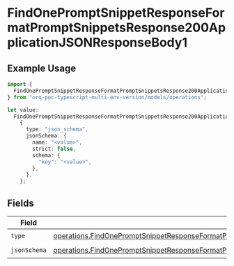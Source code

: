 # FindOnePromptSnippetResponseFormatPromptSnippetsResponse200ApplicationJSONResponseBody1

## Example Usage

```typescript
import {
  FindOnePromptSnippetResponseFormatPromptSnippetsResponse200ApplicationJSONResponseBody1,
} from "orq-poc-typescript-multi-env-version/models/operations";

let value:
  FindOnePromptSnippetResponseFormatPromptSnippetsResponse200ApplicationJSONResponseBody1 =
    {
      type: "json_schema",
      jsonSchema: {
        name: "<value>",
        strict: false,
        schema: {
          "key": "<value>",
        },
      },
    };
```

## Fields

| Field                                                                                                                                                                                                                                      | Type                                                                                                                                                                                                                                       | Required                                                                                                                                                                                                                                   | Description                                                                                                                                                                                                                                |
| ------------------------------------------------------------------------------------------------------------------------------------------------------------------------------------------------------------------------------------------ | ------------------------------------------------------------------------------------------------------------------------------------------------------------------------------------------------------------------------------------------ | ------------------------------------------------------------------------------------------------------------------------------------------------------------------------------------------------------------------------------------------ | ------------------------------------------------------------------------------------------------------------------------------------------------------------------------------------------------------------------------------------------ |
| `type`                                                                                                                                                                                                                                     | [operations.FindOnePromptSnippetResponseFormatPromptSnippetsResponse200ApplicationJSONResponseBody3Type](../../models/operations/findonepromptsnippetresponseformatpromptsnippetsresponse200applicationjsonresponsebody3type.md)           | :heavy_check_mark:                                                                                                                                                                                                                         | N/A                                                                                                                                                                                                                                        |
| `jsonSchema`                                                                                                                                                                                                                               | [operations.FindOnePromptSnippetResponseFormatPromptSnippetsResponse200ApplicationJSONResponseBodyJSONSchema](../../models/operations/findonepromptsnippetresponseformatpromptsnippetsresponse200applicationjsonresponsebodyjsonschema.md) | :heavy_check_mark:                                                                                                                                                                                                                         | N/A                                                                                                                                                                                                                                        |